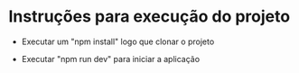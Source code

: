# Instruções para execução do projeto

- Executar um "npm install" logo que clonar o projeto

- Executar "npm run dev" para iniciar a aplicação
